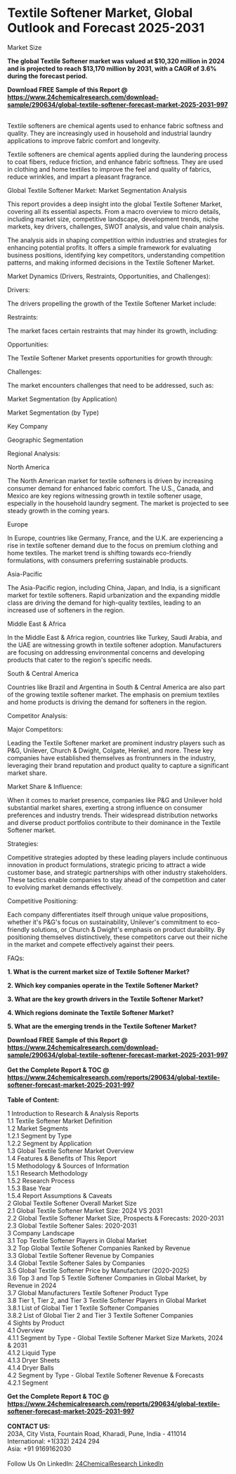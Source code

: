<h1>Textile Softener Market, Global Outlook and Forecast 2025-2031</h1><p>Market Size</p><p>
</p><p><strong>The global Textile Softener market was valued at $10,320 million in 2024 and is projected to reach $13,170 million by 2031, with a CAGR of 3.6% during the forecast period.</strong></p><div><b>Download FREE Sample of this Report @ 
            <a href="https://www.24chemicalresearch.com/download-sample/290634/global-textile-softener-forecast-market-2025-2031-997">
            https://www.24chemicalresearch.com/download-sample/290634/global-textile-softener-forecast-market-2025-2031-997</a></b></div><br><p>
</p><p>Textile softeners are chemical agents used to enhance fabric softness and quality. They are increasingly used in household and industrial laundry applications to improve fabric comfort and longevity.</p><p>
</p><p>Textile softeners are chemical agents applied during the laundering process to coat fibers, reduce friction, and enhance fabric softness. They are used in clothing and home textiles to improve the feel and quality of fabrics, reduce wrinkles, and impart a pleasant fragrance.</p><p>
Global Textile Softener Market: Market Segmentation Analysis</p><p>
</p><p>This report provides a deep insight into the global Textile Softener Market, covering all its essential aspects. From a macro overview to micro details, including market size, competitive landscape, development trends, niche markets, key drivers, challenges, SWOT analysis, and value chain analysis.</p><p>
</p><p>The analysis aids in shaping competition within industries and strategies for enhancing potential profits. It offers a simple framework for evaluating business positions, identifying key competitors, understanding competition patterns, and making informed decisions in the Textile Softener Market.</p><p>
Market Dynamics (Drivers, Restraints, Opportunities, and Challenges):</p><p>
Drivers:</p><p>
</p><p>The drivers propelling the growth of the Textile Softener Market include:</p><p>
</p><p>
Restraints:</p><p>
</p><p>The market faces certain restraints that may hinder its growth, including:</p><p>
</p><p>
Opportunities:</p><p>
</p><p>The Textile Softener Market presents opportunities for growth through:</p><p>
</p><p>
Challenges:</p><p>
</p><p>The market encounters challenges that need to be addressed, such as:</p><p>
</p><p>
Market Segmentation (by Application)</p><p>
</p><p>
Market Segmentation (by Type)</p><p>
</p><p>
Key Company</p><p>
</p><p>
Geographic Segmentation</p><p>
</p><p>
	</p><p>
Regional Analysis:</p><p>
North America</p><p>
</p><p>The North American market for textile softeners is driven by increasing consumer demand for enhanced fabric comfort. The U.S., Canada, and Mexico are key regions witnessing growth in textile softener usage, especially in the household laundry segment. The market is projected to see steady growth in the coming years.</p><p>
Europe</p><p>
</p><p>In Europe, countries like Germany, France, and the U.K. are experiencing a rise in textile softener demand due to the focus on premium clothing and home textiles. The market trend is shifting towards eco-friendly formulations, with consumers preferring sustainable products.</p><p>
Asia-Pacific</p><p>
</p><p>The Asia-Pacific region, including China, Japan, and India, is a significant market for textile softeners. Rapid urbanization and the expanding middle class are driving the demand for high-quality textiles, leading to an increased use of softeners in the region.</p><p>
Middle East &amp; Africa</p><p>
</p><p>In the Middle East &amp; Africa region, countries like Turkey, Saudi Arabia, and the UAE are witnessing growth in textile softener adoption. Manufacturers are focusing on addressing environmental concerns and developing products that cater to the region's specific needs.</p><p>
South &amp; Central America</p><p>
</p><p>Countries like Brazil and Argentina in South &amp; Central America are also part of the growing textile softener market. The emphasis on premium textiles and home products is driving the demand for softeners in the region.</p><p>
Competitor Analysis:</p><p>
Major Competitors:</p><p>
</p><p>Leading the Textile Softener market are prominent industry players such as P&amp;G, Unilever, Church &amp; Dwight, Colgate, Henkel, and more. These key companies have established themselves as frontrunners in the industry, leveraging their brand reputation and product quality to capture a significant market share.</p><p>
Market Share &amp; Influence:</p><p>
</p><p>When it comes to market presence, companies like P&amp;G and Unilever hold substantial market shares, exerting a strong influence on consumer preferences and industry trends. Their widespread distribution networks and diverse product portfolios contribute to their dominance in the Textile Softener market.</p><p>
Strategies:</p><p>
</p><p>Competitive strategies adopted by these leading players include continuous innovation in product formulations, strategic pricing to attract a wide customer base, and strategic partnerships with other industry stakeholders. These tactics enable companies to stay ahead of the competition and cater to evolving market demands effectively.</p><p>
Competitive Positioning:</p><p>
</p><p>Each company differentiates itself through unique value propositions, whether it's P&amp;G's focus on sustainability, Unilever's commitment to eco-friendly solutions, or Church &amp; Dwight's emphasis on product durability. By positioning themselves distinctively, these competitors carve out their niche in the market and compete effectively against their peers.</p><p>
FAQs:</p><p>
</p><p><strong>1. What is the current market size of Textile Softener Market?</strong></p><p>
</p><p>
</p><p><strong>2. Which key companies operate in the Textile Softener Market?</strong></p><p>
</p><p>
</p><p><strong>3. What are the key growth drivers in the Textile Softener Market?</strong></p><p>
</p><p>
</p><p><strong>4. Which regions dominate the Textile Softener Market?</strong></p><p>
</p><p>
</p><p><strong>5. What are the emerging trends in the Textile Softener Market?</strong></p><p>
</p><div><b>Download FREE Sample of this Report @ 
            <a href="https://www.24chemicalresearch.com/download-sample/290634/global-textile-softener-forecast-market-2025-2031-997">
            https://www.24chemicalresearch.com/download-sample/290634/global-textile-softener-forecast-market-2025-2031-997</a></b></div><br><div><b>Get the Complete Report & TOC @ 
            <a href="https://www.24chemicalresearch.com/reports/290634/global-textile-softener-forecast-market-2025-2031-997">
            https://www.24chemicalresearch.com/reports/290634/global-textile-softener-forecast-market-2025-2031-997</a></b></div><br>
            <b>Table of Content:</b><p>1 Introduction to Research & Analysis Reports<br />
 1.1 Textile Softener Market Definition<br />
 1.2 Market Segments<br />
 1.2.1 Segment by Type<br />
 1.2.2 Segment by Application<br />
 1.3 Global Textile Softener Market Overview<br />
 1.4 Features & Benefits of This Report<br />
 1.5 Methodology & Sources of Information<br />
 1.5.1 Research Methodology<br />
 1.5.2 Research Process<br />
 1.5.3 Base Year<br />
 1.5.4 Report Assumptions & Caveats<br />
2 Global Textile Softener Overall Market Size<br />
 2.1 Global Textile Softener Market Size: 2024 VS 2031<br />
 2.2 Global Textile Softener Market Size, Prospects & Forecasts: 2020-2031<br />
 2.3 Global Textile Softener Sales: 2020-2031<br />
3 Company Landscape<br />
 3.1 Top Textile Softener Players in Global Market<br />
 3.2 Top Global Textile Softener Companies Ranked by Revenue<br />
 3.3 Global Textile Softener Revenue by Companies<br />
 3.4 Global Textile Softener Sales by Companies<br />
 3.5 Global Textile Softener Price by Manufacturer (2020-2025)<br />
 3.6 Top 3 and Top 5 Textile Softener Companies in Global Market, by Revenue in 2024<br />
 3.7 Global Manufacturers Textile Softener Product Type<br />
 3.8 Tier 1, Tier 2, and Tier 3 Textile Softener Players in Global Market<br />
 3.8.1 List of Global Tier 1 Textile Softener Companies<br />
 3.8.2 List of Global Tier 2 and Tier 3 Textile Softener Companies<br />
4 Sights by Product<br />
 4.1 Overview<br />
 4.1.1 Segment by Type - Global Textile Softener Market Size Markets, 2024 & 2031<br />
 4.1.2 Liquid Type<br />
 4.1.3 Dryer Sheets<br />
 4.1.4 Dryer Balls<br />
 4.2 Segment by Type - Global Textile Softener Revenue & Forecasts<br />
 4.2.1 Segment</p><div><b>Get the Complete Report & TOC @ 
            <a href="https://www.24chemicalresearch.com/reports/290634/global-textile-softener-forecast-market-2025-2031-997">
            https://www.24chemicalresearch.com/reports/290634/global-textile-softener-forecast-market-2025-2031-997</a></b></div><br><b>CONTACT US:</b><br>
            203A, City Vista, Fountain Road, Kharadi, Pune, India - 411014<br>
            International: +1(332) 2424 294<br>
            Asia: +91 9169162030 <br><br>
            Follow Us On LinkedIn: <a href="https://www.linkedin.com/company/24chemicalresearch/">24ChemicalResearch LinkedIn</a>
